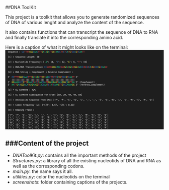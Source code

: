 ##DNA ToolKit

This project is a toolkit that allows you to generate randomized sequences of DNA of various lenght and analyze the content of the sequence.

It also contains functions that can transcript the sequence of DNA to RNA and finally translate it into the corresponding amino acid.

Here is a caption of what it might looks like on the terminal:
![screenshot](screenshots/example.png)


###Content of the project
----
- _DNAToolKit.py_: contains all the important methods of the project
- _Structures.py_: a library of all the existing nucleotids of DNA and RNA as well as the corresponding codons.
- _main.py_: the name says it all.
- _utilities.py_: color the nucleotids on the terminal
- _screenshots_: folder containing captions of the projects.